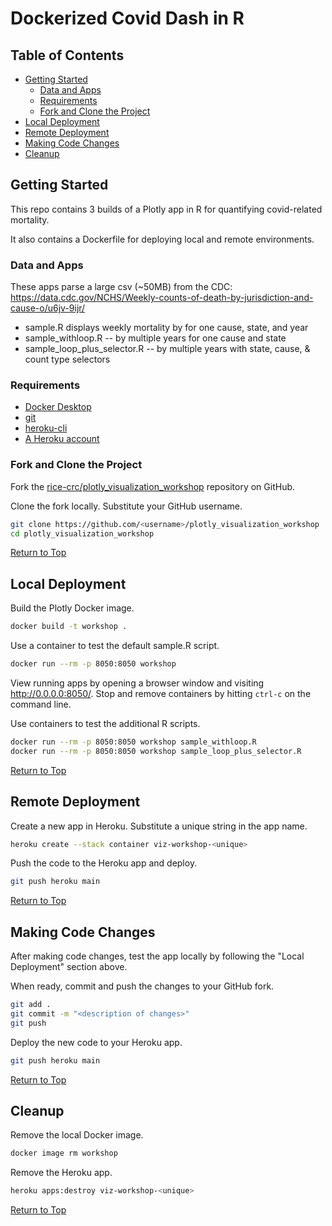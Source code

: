 # Dockerized Covid Dash in R

## Table of Contents

* [Getting Started](#getting-started)
	* [Data and Apps](#data-and-apps)
	* [Requirements](#requirements)
	* [Fork and Clone the Project](#fork-and-clone-the-project)
* [Local Deployment](#local-deployment)
* [Remote Deployment](#remote-deployment)
* [Making Code Changes](#making-code-changes)
* [Cleanup](#cleanup)

## Getting Started

This repo contains 3 builds of a Plotly app in R for quantifying covid-related mortality.

It also contains a Dockerfile for deploying local and remote environments.

### Data and Apps

These apps parse a large csv (~50MB) from the CDC: https://data.cdc.gov/NCHS/Weekly-counts-of-death-by-jurisdiction-and-cause-o/u6jv-9ijr/

* sample.R displays weekly mortality by for one cause, state, and year
* sample_withloop.R -- by multiple years for one cause and state
* sample_loop_plus_selector.R -- by multiple years with state, cause, & count type selectors

### Requirements

* [Docker Desktop](https://www.docker.com/products/docker-desktop)
* [git](https://git-scm.com/downloads)
* [heroku-cli](https://devcenter.heroku.com/articles/heroku-cli#download-and-install)
* [A Heroku account](https://heroku.com/)

### Fork and Clone the Project

Fork the [rice-crc/plotly_visualization_workshop](https://github.com/baylorcollegeofmedicine/bcm-drupal) repository on GitHub.

Clone the fork locally. Substitute your GitHub username.

```bash
git clone https://github.com/<username>/plotly_visualization_workshop
cd plotly_visualization_workshop
```

[Return to Top](#table-of-contents)

## Local Deployment

Build the Plotly Docker image.

```bash
docker build -t workshop .
```

Use a container to test the default sample.R script.

```bash
docker run --rm -p 8050:8050 workshop
```

View running apps by opening a browser window and visiting http://0.0.0.0:8050/.
Stop and remove containers by hitting `ctrl-c` on the command line.

Use containers to test the additional R scripts.

```bash
docker run --rm -p 8050:8050 workshop sample_withloop.R
docker run --rm -p 8050:8050 workshop sample_loop_plus_selector.R
```

[Return to Top](#table-of-contents)

## Remote Deployment

Create a new app in Heroku. Substitute a unique string in the app name.

```bash
heroku create --stack container viz-workshop-<unique>
```

Push the code to the Heroku app and deploy.

```bash
git push heroku main
```

[Return to Top](#table-of-contents)

## Making Code Changes

After making code changes, test the app locally by following the "Local
Deployment" section above.

When ready, commit and push the changes to your GitHub fork.

```bash
git add .
git commit -m "<description of changes>"
git push
```

Deploy the new code to your Heroku app.

```bash
git push heroku main
```

[Return to Top](#table-of-contents)

## Cleanup

Remove the local Docker image.

```bash
docker image rm workshop
```

Remove the Heroku app.

```bash
heroku apps:destroy viz-workshop-<unique>
```

[Return to Top](#table-of-contents)
